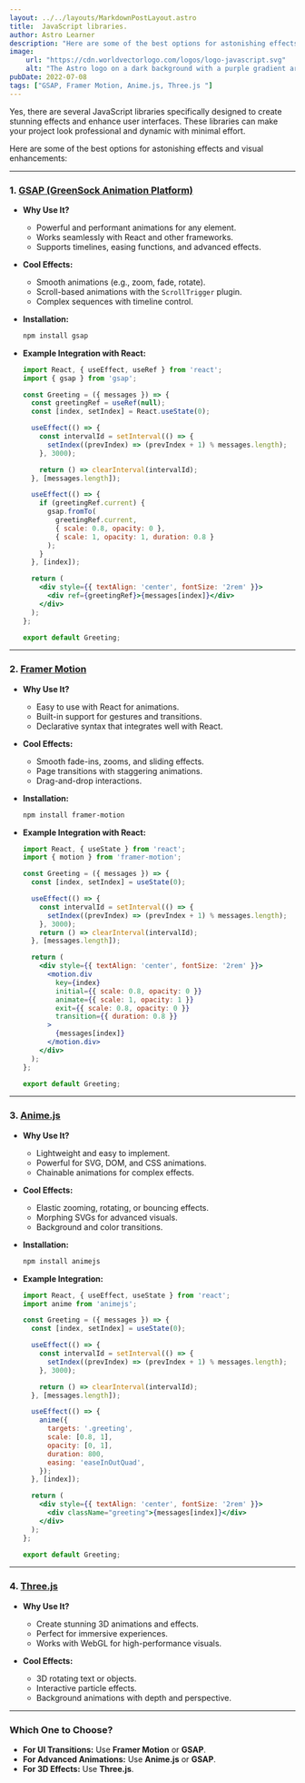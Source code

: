 ```yaml
---
layout: ../../layouts/MarkdownPostLayout.astro
title:  JavaScript libraries.
author: Astro Learner
description: "Here are some of the best options for astonishing effects and visual enhancements"
image: 
    url: "https://cdn.worldvectorlogo.com/logos/logo-javascript.svg"
    alt: "The Astro logo on a dark background with a purple gradient arc."
pubDate: 2022-07-08
tags: ["GSAP, Framer Motion, Anime.js, Three.js "]
---
```

Yes, there are several JavaScript libraries specifically designed to create stunning effects and enhance user interfaces. These libraries can make your project look professional and dynamic with minimal effort.

Here are some of the best options for astonishing effects and visual enhancements:

---

### **1. [GSAP (GreenSock Animation Platform)](https://greensock.com/)**
- **Why Use It?**
  - Powerful and performant animations for any element.
  - Works seamlessly with React and other frameworks.
  - Supports timelines, easing functions, and advanced effects.

- **Cool Effects:**
  - Smooth animations (e.g., zoom, fade, rotate).
  - Scroll-based animations with the `ScrollTrigger` plugin.
  - Complex sequences with timeline control.

- **Installation:**
  ```bash
  npm install gsap
  ```

- **Example Integration with React:**
  ```jsx
  import React, { useEffect, useRef } from 'react';
  import { gsap } from 'gsap';

  const Greeting = ({ messages }) => {
    const greetingRef = useRef(null);
    const [index, setIndex] = React.useState(0);

    useEffect(() => {
      const intervalId = setInterval(() => {
        setIndex((prevIndex) => (prevIndex + 1) % messages.length);
      }, 3000);

      return () => clearInterval(intervalId);
    }, [messages.length]);

    useEffect(() => {
      if (greetingRef.current) {
        gsap.fromTo(
          greetingRef.current,
          { scale: 0.8, opacity: 0 },
          { scale: 1, opacity: 1, duration: 0.8 }
        );
      }
    }, [index]);

    return (
      <div style={{ textAlign: 'center', fontSize: '2rem' }}>
        <div ref={greetingRef}>{messages[index]}</div>
      </div>
    );
  };

  export default Greeting;
  ```

---

### **2. [Framer Motion](https://www.framer.com/motion/)**
- **Why Use It?**
  - Easy to use with React for animations.
  - Built-in support for gestures and transitions.
  - Declarative syntax that integrates well with React.

- **Cool Effects:**
  - Smooth fade-ins, zooms, and sliding effects.
  - Page transitions with staggering animations.
  - Drag-and-drop interactions.

- **Installation:**
  ```bash
  npm install framer-motion
  ```

- **Example Integration with React:**
  ```jsx
  import React, { useState } from 'react';
  import { motion } from 'framer-motion';

  const Greeting = ({ messages }) => {
    const [index, setIndex] = useState(0);

    useEffect(() => {
      const intervalId = setInterval(() => {
        setIndex((prevIndex) => (prevIndex + 1) % messages.length);
      }, 3000);
      return () => clearInterval(intervalId);
    }, [messages.length]);

    return (
      <div style={{ textAlign: 'center', fontSize: '2rem' }}>
        <motion.div
          key={index}
          initial={{ scale: 0.8, opacity: 0 }}
          animate={{ scale: 1, opacity: 1 }}
          exit={{ scale: 0.8, opacity: 0 }}
          transition={{ duration: 0.8 }}
        >
          {messages[index]}
        </motion.div>
      </div>
    );
  };

  export default Greeting;
  ```

---

### **3. [Anime.js](https://animejs.com/)**
- **Why Use It?**
  - Lightweight and easy to implement.
  - Powerful for SVG, DOM, and CSS animations.
  - Chainable animations for complex effects.

- **Cool Effects:**
  - Elastic zooming, rotating, or bouncing effects.
  - Morphing SVGs for advanced visuals.
  - Background and color transitions.

- **Installation:**
  ```bash
  npm install animejs
  ```

- **Example Integration:**
  ```jsx
  import React, { useEffect, useState } from 'react';
  import anime from 'animejs';

  const Greeting = ({ messages }) => {
    const [index, setIndex] = useState(0);

    useEffect(() => {
      const intervalId = setInterval(() => {
        setIndex((prevIndex) => (prevIndex + 1) % messages.length);
      }, 3000);

      return () => clearInterval(intervalId);
    }, [messages.length]);

    useEffect(() => {
      anime({
        targets: '.greeting',
        scale: [0.8, 1],
        opacity: [0, 1],
        duration: 800,
        easing: 'easeInOutQuad',
      });
    }, [index]);

    return (
      <div style={{ textAlign: 'center', fontSize: '2rem' }}>
        <div className="greeting">{messages[index]}</div>
      </div>
    );
  };

  export default Greeting;
  ```

---

### **4. [Three.js](https://threejs.org/)**
- **Why Use It?**
  - Create stunning 3D animations and effects.
  - Perfect for immersive experiences.
  - Works with WebGL for high-performance visuals.

- **Cool Effects:**
  - 3D rotating text or objects.
  - Interactive particle effects.
  - Background animations with depth and perspective.

---

### **Which One to Choose?**
- **For UI Transitions:** Use **Framer Motion** or **GSAP**.
- **For Advanced Animations:** Use **Anime.js** or **GSAP**.
- **For 3D Effects:** Use **Three.js**.

